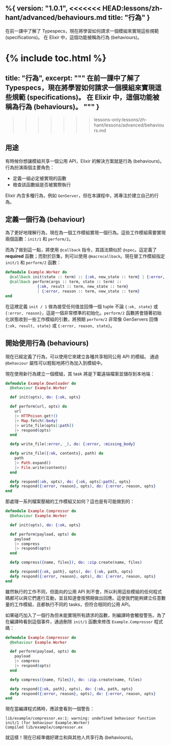 %{
  version: "1.0.1",
<<<<<<< HEAD:lessons/zh-hant/advanced/behaviours.md
  title: "行為"
}
---

在前一課中了解了 Typespecs，現在將學習如何請求一個模組來實現這些規範 (specifications)。
在 Elixir 中，這個功能被稱為行為 (behaviours)。

{% include toc.html %}
=======
  title: "行為",
  excerpt: """
  在前一課中了解了 Typespecs，現在將學習如何請求一個模組來實現這些規範 (specifications)。
  在 Elixir 中，這個功能被稱為行為 (behaviours)。
  """
}
---
>>>>>>> lessons-only:lessons/zh-hant/lessons/advanced/behaviours.md

## 用途

有時候你想讓模組共享一個公用 API，Elixir 的解決方案就是行為 (behaviours)。行為扮演兩個主要角色：

+ 定義一組必定被實現的函數
+ 檢查該函數組是否被實際執行

Elixir 內含多種行為，例如 `GenServer`，但在本課程中，將專注於建立自己的行為。

## 定義一個行為 (behaviour)

為了更好地理解行為，現在為一個工作模組實現一個行為。這些工作模組需要實現兩個函數：`init/1` 和 `perform/2`。

而為了做到這一點，將使用 `@callback` 指令，其語法類似於 `@spec`。這定義了 __required__ 函數；而對於巨集，則可以使用 `@macrocallback`。現在替工作模組指定 `init/1` 和 `perform/2` 函數：

```elixir
defmodule Example.Worker do
  @callback init(state :: term) :: {:ok, new_state :: term} | {:error, reason :: term}
  @callback perform(args :: term, state :: term) ::
              {:ok, result :: term, new_state :: term}
              | {:error, reason :: term, new_state :: term}
end
```

在這裡定義 `init / 1` 做為接受任何值並回傳一個 tuple 不論 `{:ok, state}` 或 `{:error, reason}`，這是一個非常標準的初始化。`perform/2` 函數將會隨著初始化狀態收到一些工作模組的引數，將預期 `perform/2` 非常像 GenServers 回傳 `{:ok, result, state}` 或 `{:error, reason, state}`。

## 開始使用行為 (behaviours)

現在已經定義了行為，可以使用它來建立各種共享相同公用 API 的模組。
通過 `@behaviour` 屬性可以輕鬆地將行為加入到模組中。

現在使用新行為建立一個模組，其 task 將是下載遠端檔案並儲存到本地端：

```elixir
defmodule Example.Downloader do
  @behaviour Example.Worker

  def init(opts), do: {:ok, opts}

  def perform(url, opts) do
    url
    |> HTTPoison.get!()
    |> Map.fetch(:body)
    |> write_file(opts[:path])
    |> respond(opts)
  end

  defp write_file(:error, _), do: {:error, :missing_body}

  defp write_file({:ok, contents}, path) do
    path
    |> Path.expand()
    |> File.write(contents)
  end

  defp respond(:ok, opts), do: {:ok, opts[:path], opts}
  defp respond({:error, reason}, opts), do: {:error, reason, opts}
end
```

那處理一系列檔案壓縮的工作模組又如何？這也是有可能做到的：

```elixir
defmodule Example.Compressor do
  @behaviour Example.Worker

  def init(opts), do: {:ok, opts}

  def perform(payload, opts) do
    payload
    |> compress
    |> respond(opts)
  end

  defp compress({name, files}), do: :zip.create(name, files)

  defp respond({:ok, path}, opts), do: {:ok, path, opts}
  defp respond({:error, reason}, opts), do: {:error, reason, opts}
end
```

雖然執行的工作不同，但面向的公用 API 則不會，所以利用這些模組的任何程式碼都可以與它們進行互動，並且知道會按預期做出回應。這使我們能夠建立任意數量的工作模組，且都執行不同的 tasks，但符合相同的公用 API。

如果碰巧加入了一個行為但未能實現所有請求的函數，則編譯時會觸發警告。為了在編譯時看到這個事件，通過刪除 `init/1` 函數來修改 `Example.Compressor` 程式碼：

```elixir
defmodule Example.Compressor do
  @behaviour Example.Worker

  def perform(payload, opts) do
    payload
    |> compress
    |> respond(opts)
  end

  defp compress({name, files}), do: :zip.create(name, files)

  defp respond({:ok, path}, opts), do: {:ok, path, opts}
  defp respond({:error, reason}, opts), do: {:error, reason, opts}
end
```

現在當編譯程式碼時，應該會看到一個警告：

```shell
lib/example/compressor.ex:1: warning: undefined behaviour function init/1 (for behaviour Example.Worker)
Compiled lib/example/compressor.ex
```

就這樣！現在已經準備好建立和與其他人共享行為 (behaviours)。
